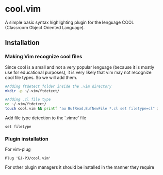 # cool.vim

A simple basic syntax highlighting plugin for the lenguage COOL (Classroom Object Oriented Language).

## Installation

### Making Vim recognize cool files
Since cool is a small and not a very popular lenguage (because it is mostly use for educational purposes), it is very likely that vim may not recognize cool file types. So we will add them.

```bash
#Adding ftdetect folder inside the .vim directory
mkdir -p ~/.vim/ftdetect/ 

#Adding .cl file type
cd ~/.vim/ftdetect/
touch cool.vim && printf "au BufRead,BufNewFile *.cl set filetype=cl" >> cool.vim
```

Add file type detection to the '.vimrc' file
```vim
set filetype
```

### Plugin installation

For vim-plug

```vim
Plug 'EJ-PJ/cool.vim'
```

For other plugin managers it should be installed in the manner they require







